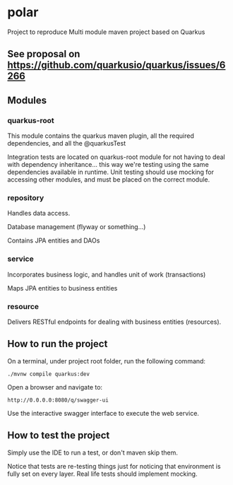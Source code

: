 # polar
Project to reproduce Multi module maven project based on Quarkus

## See proposal on https://github.com/quarkusio/quarkus/issues/6266

## Modules

### quarkus-root
This module contains the quarkus maven plugin, all the required dependencies, and all the @quarkusTest

Integration tests are located on quarkus-root module for not having to deal with dependency inheritance... this way we're testing using the same dependencies available in runtime.
Unit testing should use mocking for accessing other modules, and must be placed on the correct module.


### repository
Handles data access. 

Database management (flyway or something...)

Contains JPA entities and DAOs

### service
Incorporates business logic, and handles unit of work (transactions)

Maps JPA entities to business entities

### resource
Delivers RESTful endpoints for dealing with business entities (resources).


## How to run the project

 On a terminal, under project root folder, run  the following command:
```
./mvnw compile quarkus:dev
```

Open a browser and navigate to:
 
```
http://0.0.0.0:8080/q/swagger-ui
```

Use the interactive swagger interface to execute the web service.


## How to test the project

Simply use the IDE to run a test, or don't maven skip them.

Notice that tests are re-testing things just for noticing that environment is fully set on every layer.
Real life tests should implement mocking.
